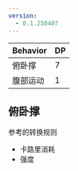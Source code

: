```yaml
---
version:
  - 0.1.250407
---
```



| Behavior | DP |
| ---- | ---- |
| 俯卧撑 | 7 |
| 腹部运动 | 1 |

## 俯卧撑

参考的转换规则
- 卡路里消耗
- 强度
